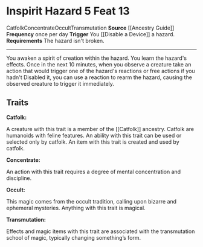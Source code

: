 ﻿---
actions: '[reaction]'
cost: null
element: null
feat: Inspirit Hazard
frequency: once per day
heighten_level: null
id: '2327'
level: '13'
name: Inspirit Hazard
prerequisite: null
rarity: Common
requirement: The hazard isn't broken.
school: Transmutation
source: '[[DATABASE/source/Ancestry Guide|Ancestry Guide]]'
subcategory: null
trait:
- '[[DATABASE/trait/Catfolk|Catfolk]]'
- '[[DATABASE/trait/Concentrate|Concentrate]]'
- '[[DATABASE/trait/Occult|Occult]]'
- '[[DATABASE/trait/Transmutation|Transmutation]]'
trigger: You [[DATABASE/action/Disable a Device|Disable]] a hazard.
type: Feat

---
# Inspirit Hazard <span class="action-icon">5</span> <span class="item-type">Feat 13</span>

<span class="item-trait">Catfolk</span><span class="item-trait">Concentrate</span><span class="item-trait">Occult</span><span class="item-trait">Transmutation</span>
**Source** [[Ancestry Guide]] 
**Frequency** once per day
**Trigger** You [[Disable a Device]] a hazard.
**Requirements** The hazard isn't broken.

---
You awaken a spirit of creation within the hazard. You learn the hazard's effects. Once in the next 10 minutes, when you observe a creature take an action that would trigger one of the hazard's reactions or free actions if you hadn't Disabled it, you can use a reaction to rearm the hazard, causing the observed creature to trigger it immediately.

## Traits

**Catfolk:**

A creature with this trait is a member of the [[Catfolk]] ancestry. Catfolk are humanoids with feline features. An ability with this trait can be used or selected only by catfolk. An item with this trait is created and used by catfolk.

**Concentrate:**

An action with this trait requires a degree of mental concentration and discipline.

**Occult:**

This magic comes from the occult tradition, calling upon bizarre and ephemeral mysteries. Anything with this trait is magical.

**Transmutation:**

Effects and magic items with this trait are associated with the transmutation school of magic, typically changing something’s form.